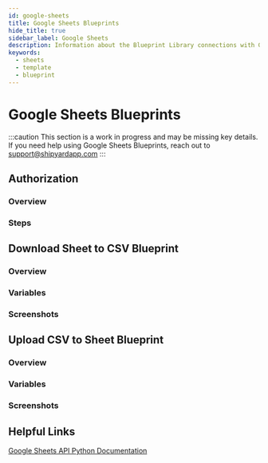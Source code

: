 ```yaml
---
id: google-sheets
title: Google Sheets Blueprints
hide_title: true
sidebar_label: Google Sheets
description: Information about the Blueprint Library connections with Google Sheets.
keywords:
  - sheets
  - template
  - blueprint
---
```


# Google Sheets Blueprints

:::caution
This section is a work in progress and may be missing key details. If you need help using Google Sheets Blueprints, reach out to support@shipyardapp.com
:::

## Authorization

### Overview

### Steps

## Download Sheet to CSV Blueprint

### Overview

### Variables

### Screenshots

## Upload CSV to Sheet Blueprint

### Overview

### Variables

### Screenshots

## Helpful Links

[Google Sheets API Python Documentation](https://developers.google.com/sheets/api/quickstart/python)

